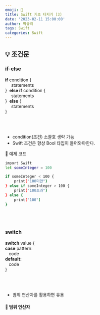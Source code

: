 ```yaml
---
emoji: 🍩
title: Swift 기초 다지기 (3)
date: '2023-02-11 15:00:00'
author: 박규리
tags: Swift 
categories: Swift
---
```


## 💡 조건문

### if-else

**if** condition { </br>
&nbsp;&nbsp;&nbsp;&nbsp;&nbsp;statements </br>
}&nbsp;&nbsp;**else if** condition { </br>
&nbsp;&nbsp;&nbsp;&nbsp;&nbsp;statements </br>
}&nbsp;&nbsp;**else** { </br>
&nbsp;&nbsp;&nbsp;&nbsp;&nbsp;statements </br>
} 

</br>
</br>

* condition(조건) 소괄호 생략 가능
* Swift 조건은 항상 Bool 타입이 들어와야한다.

🎯 예제 코드
```bash
import Swift
let someInteger = 100

if someInteger < 100 {
    print("100미만")
} else if someInteger > 100 {
    print("100초과")
} else {
    print("100")
}
```

</br>
</br>

### switch

**switch** value { </br>
**case** pattern: </br>
&nbsp;&nbsp;&nbsp;code </br>
**default:** </br>
&nbsp;&nbsp;&nbsp;code </br>
}

</br>
</br>

* 범위 연산자를 활용하면 유용

#### 💭 범위 연산자

```toc
```
